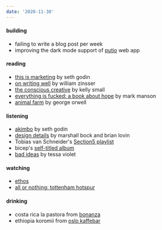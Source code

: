 ```yaml
---
date: '2020-11-30'
---
```


#### building

- failing to write a blog post per week
- improving the dark mode support of [putio](https://put.io) web app

#### reading

- [this is marketing](../books/this-is-marketing.md) by seth godin
- [on writing well](../books/on-writing-well.md) by william zinsser
- [the conscious creative](../books/the-conscious-creative.md) by kelly small
- [everything is fucked: a book about hope](../books/everything-is-fucked.md) by mark manson
- [animal farm](../books/animal-farm.md) by george orwell

#### listening

- [akimbo](https://www.akimbo.link) by seth godin
- [design details](https://designdetails.fm) by marshall bock and brian lovin
- Tobias van Schneider's [Section5 playlist](https://open.spotify.com/album/4psDRFbIlUM1KUb1omccXo?si=I1V9iF0oRD2RlAK6rhrmtA)
- bicep's [self-titled album](https://open.spotify.com/album/4psDRFbIlUM1KUb1omccXo?si=I1V9iF0oRD2RlAK6rhrmtA)
- [bad ideas](https://open.spotify.com/album/39y7WSuhOKLmxWP7ElwWFl?si=J_8iY29ITUCozs4-WpcHgg) by tessa violet

#### watching

- [ethos](https://www.imdb.com/title/tt11301642/)
- [all or nothing: tottenham hotspur](https://www.imdb.com/title/tt11188556)

#### drinking

- costa rica la pastora from [bonanza](../notes/coffee-bean-package-not-perfect.md)
- ethiopia koromii from [oslo kaffebar](../notes/coffee-bean-package-perfect.md)
